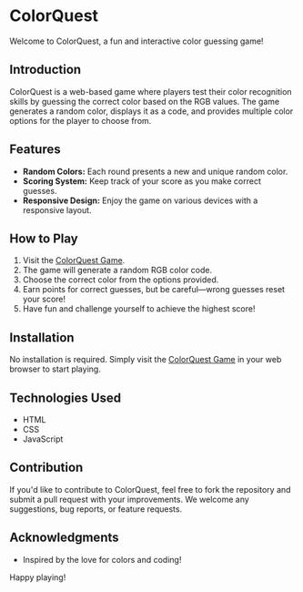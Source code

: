 # ColorQuest

Welcome to ColorQuest, a fun and interactive color guessing game!

## Introduction

ColorQuest is a web-based game where players test their color recognition skills by guessing the correct color based on the RGB values. The game generates a random color, displays it as a code, and provides multiple color options for the player to choose from.

## Features

- **Random Colors:** Each round presents a new and unique random color.
- **Scoring System:** Keep track of your score as you make correct guesses.
- **Responsive Design:** Enjoy the game on various devices with a responsive layout.

## How to Play

1. Visit the [ColorQuest Game](#link-to-your-game).
2. The game will generate a random RGB color code.
3. Choose the correct color from the options provided.
4. Earn points for correct guesses, but be careful—wrong guesses reset your score!
5. Have fun and challenge yourself to achieve the highest score!

## Installation

No installation is required. Simply visit the [ColorQuest Game](https://dapper-mousse-ec7bf0.netlify.app/) in your web browser to start playing.

## Technologies Used

- HTML
- CSS
- JavaScript

## Contribution

If you'd like to contribute to ColorQuest, feel free to fork the repository and submit a pull request with your improvements. We welcome any suggestions, bug reports, or feature requests.

## Acknowledgments
- Inspired by the love for colors and coding!

Happy playing!
